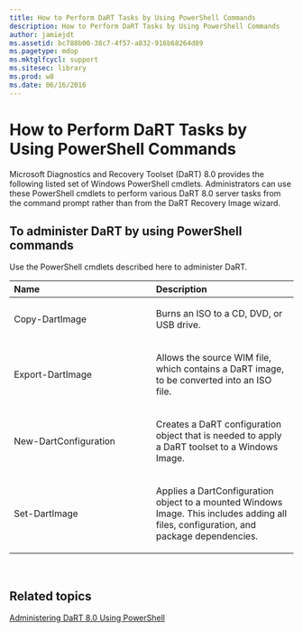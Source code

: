```yaml
---
title: How to Perform DaRT Tasks by Using PowerShell Commands
description: How to Perform DaRT Tasks by Using PowerShell Commands
author: jamiejdt
ms.assetid: bc788b00-38c7-4f57-a832-916b68264d89
ms.pagetype: mdop
ms.mktglfcycl: support
ms.sitesec: library
ms.prod: w8
ms.date: 06/16/2016
---
```



# How to Perform DaRT Tasks by Using PowerShell Commands


Microsoft Diagnostics and Recovery Toolset (DaRT) 8.0 provides the following listed set of Windows PowerShell cmdlets. Administrators can use these PowerShell cmdlets to perform various DaRT 8.0 server tasks from the command prompt rather than from the DaRT Recovery Image wizard.

## To administer DaRT by using PowerShell commands


Use the PowerShell cmdlets described here to administer DaRT.

<table>
<colgroup>
<col width="50%" />
<col width="50%" />
</colgroup>
<thead>
<tr class="header">
<th align="left">Name</th>
<th align="left">Description</th>
</tr>
</thead>
<tbody>
<tr class="odd">
<td align="left"><p>Copy-DartImage</p></td>
<td align="left"><p>Burns an ISO to a CD, DVD, or USB drive.</p></td>
</tr>
<tr class="even">
<td align="left"><p>Export-DartImage</p></td>
<td align="left"><p>Allows the source WIM file, which contains a DaRT image, to be converted into an ISO file.</p></td>
</tr>
<tr class="odd">
<td align="left"><p>New-DartConfiguration</p></td>
<td align="left"><p>Creates a DaRT configuration object that is needed to apply a DaRT toolset to a Windows Image.</p></td>
</tr>
<tr class="even">
<td align="left"><p>Set-DartImage</p></td>
<td align="left"><p>Applies a DartConfiguration object to a mounted Windows Image. This includes adding all files, configuration, and package dependencies.</p></td>
</tr>
</tbody>
</table>

 

## Related topics


[Administering DaRT 8.0 Using PowerShell](administering-dart-80-using-powershell-dart-8.md)

 

 





